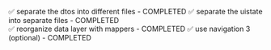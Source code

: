 ✅ separate the dtos into different files - COMPLETED
✅ separate the uistate into separate files - COMPLETED  
✅ reorganize data layer with mappers - COMPLETED
✅ use navigation 3 (optional) - COMPLETED
